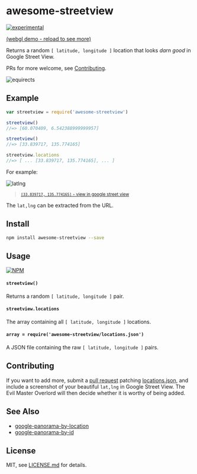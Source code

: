 # awesome-streetview

[![experimental](http://badges.github.io/stability-badges/dist/experimental.svg)](http://github.com/badges/stability-badges)

[(webgl demo - reload to see more)](http://mattdesl.github.io/google-panorama-equirectangular/demo/)

Returns a random `[ latitude, longitude ]` location that looks *darn good* in Google Street View.

PRs for more welcome, see [Contributing](#contributing).

![equirects](http://i.imgur.com/rm01Wrw.jpg)

## Example

```js
var streetview = require('awesome-streetview')

streetview()
//=> [60.070409, 6.542388999999957]

streetview()
//=> [33.839717, 135.774165]

streetview.locations
//=> [ ... [33.839717, 135.774165], ... ]
```

For example:

![latlng](http://i.imgur.com/UiEOXh7.png)

> <sup>[`[33.839717, 135.774165]` - view in google street view](https://www.google.ca/maps/@33.839717,135.774165,3a,75y,162h,90t/data=!3m8!1e1!3m6!1s8VzDsruxiVgAAAQfCLiNTg!2e0!3e11!6s%2F%2Fgeo3.ggpht.com%2Fcbk%3Fpanoid%3D8VzDsruxiVgAAAQfCLiNTg%26output%3Dthumbnail%26cb_client%3Dmaps_sv.tactile.gps%26thumb%3D2%26w%3D203%26h%3D100%26yaw%3D162%26pitch%3D0!7i7168!8i3584)</sup>

The `lat,lng` can be extracted from the URL.

## Install

```sh
npm install awesome-streetview --save
```

## Usage

[![NPM](https://nodei.co/npm/awesome-streetview.png)](https://www.npmjs.com/package/awesome-streetview)

#### `streetview()`

Returns a random `[ latitude, longitude ]` pair.

#### `streetview.locations`

The array containing all `[ latitude, longitude ]` locations.

#### `array = require('awesome-streetview/locations.json')`

A JSON file containing the raw `[ latitude, longitude ]` pairs.

## Contributing

If you want to add more, submit a [pull request](https://github.com/Jam3/awesome-streetview/pulls) patching [locations.json](./locations.json), and include a screenshot of your beautiful `lat,lng` in Google Street View. The Evil Master Overlord will then decide whether it is worthy of being added.

## See Also

- [google-panorama-by-location](https://github.com/Jam3/google-panorama-by-location)
- [google-panorama-by-id](https://github.com/Jam3/google-panorama-by-id)

## License

MIT, see [LICENSE.md](http://github.com/Jam3/awesome-streetview/blob/master/LICENSE.md) for details.
